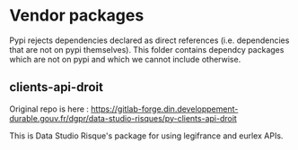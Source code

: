 Vendor packages
====================

Pypi rejects dependencies declared as direct references (i.e. dependencies that are not on pypi themselves).
This folder contains dependcy packages which are not on pypi and which we cannot include otherwise.


clients-api-droit
--------------------

Original repo is here : https://gitlab-forge.din.developpement-durable.gouv.fr/dgpr/data-studio-risques/py-clients-api-droit

This is Data Studio Risque's package for using legifrance and eurlex APIs.
